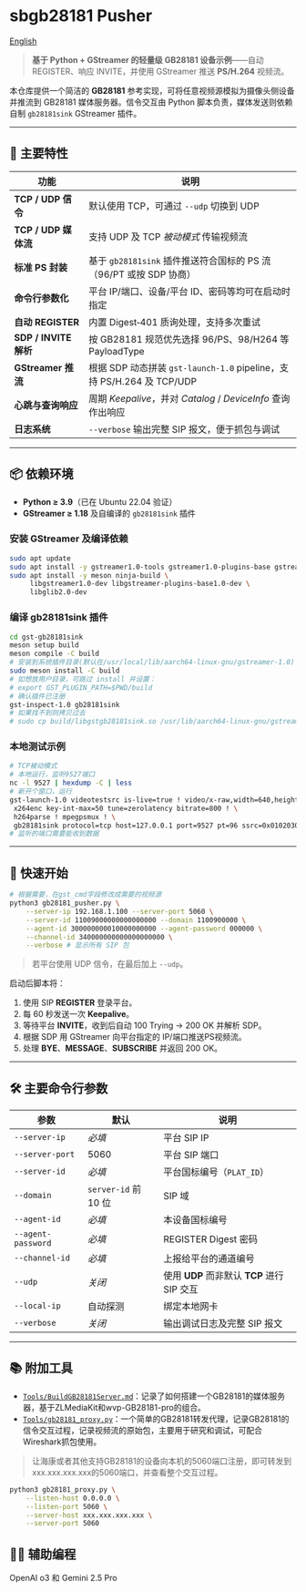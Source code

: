 # sbgb28181 Pusher

[English](Readme_EN.md)

> **基于 Python + GStreamer 的轻量级 GB28181 设备示例**——自动 REGISTER、响应 INVITE，并使用 GStreamer 推送 **PS/H.264** 视频流。

本仓库提供一个简洁的 **GB28181** 参考实现，可将任意视频源模拟为摄像头侧设备并推流到 GB28181 媒体服务器。信令交互由 Python 脚本负责，媒体发送则依赖自制 `gb28181sink` GStreamer 插件。

---

## 🎯 主要特性

| 功能                  | 说明                                                          |
| ------------------- | ----------------------------------------------------------- |
| **TCP / UDP 信令**    | 默认使用 TCP，可通过 `--udp` 切换到 UDP                                |
| **TCP / UDP 媒体流**   | 支持 UDP 及 TCP *被动模式* 传输视频流                                   |
| **标准 PS 封装**        | 基于 `gb28181sink` 插件推送符合国标的 PS 流（96/PT 或按 SDP 协商）            |
| **命令行参数化**          | 平台 IP/端口、设备/平台 ID、密码等均可在启动时指定                               |
| **自动 REGISTER**     | 内置 Digest‑401 质询处理，支持多次重试                                   |
| **SDP / INVITE 解析** | 按 GB28181 规范优先选择 96/PS、98/H264 等 PayloadType                |
| **GStreamer 推流**    | 根据 SDP 动态拼装 `gst-launch-1.0` pipeline，支持 PS/H.264 及 TCP/UDP |
| **心跳与查询响应**         | 周期 *Keepalive*，并对 *Catalog* / *DeviceInfo* 查询作出响应           |
| **日志系统**            | `--verbose` 输出完整 SIP 报文，便于抓包与调试                             |

---

## 📦 依赖环境

* **Python ≥ 3.9**（已在 Ubuntu 22.04 验证）
* **GStreamer ≥ 1.18** 及自编译的 `gb28181sink` 插件

### 安装 GStreamer 及编译依赖
```bash
sudo apt update
sudo apt install -y gstreamer1.0-tools gstreamer1.0-plugins-base gstreamer1.0-plugins-good
sudo apt install -y meson ninja-build \
     libgstreamer1.0-dev libgstreamer-plugins-base1.0-dev \
     libglib2.0-dev
```

### 编译 gb28181sink 插件
```bash
cd gst-gb28181sink
meson setup build
meson compile -C build
# 安装到系统插件目录(默认在/usr/local/lib/aarch64-linux-gnu/gstreamer-1.0)
sudo meson install -C build
# 如想放用户目录，可跳过 install 并设置：
# export GST_PLUGIN_PATH=$PWD/build
# 确认插件已注册
gst-inspect-1.0 gb28181sink
# 如果找不到则拷贝过去
# sudo cp build/libgstgb28181sink.so /usr/lib/aarch64-linux-gnu/gstreamer-1.0/
```

### 本地测试示例
```bash
# TCP被动模式
# 本地运行，监听9527端口
nc -l 9527 | hexdump -C | less
# 新开个窗口，运行
gst-launch-1.0 videotestsrc is-live=true ! video/x-raw,width=640,height=480,framerate=25/1 ! \
 x264enc key-int-max=50 tune=zerolatency bitrate=800 ! \
 h264parse ! mpegpsmux ! \
 gb28181sink protocol=tcp host=127.0.0.1 port=9527 pt=96 ssrc=0x01020304
# 监听的端口需要能收到数据
```


---

## 🚀 快速开始

```bash
# 根据需要，在gst_cmd字段修改成需要的视频源
python3 gb28181_pusher.py \
    --server-ip 192.168.1.100 --server-port 5060 \
    --server-id 11009000000000000000 --domain 1100900000 \
    --agent-id 300000000010000000000 --agent-password 000000 \
    --channel-id 340000000000000000000 \
    --verbose # 显示所有 SIP 包
```

> 若平台使用 UDP 信令，在最后加上 `--udp`。

启动后脚本将：

1. 使用 SIP **REGISTER** 登录平台。
2. 每 60 秒发送一次 **Keepalive**。
3. 等待平台 **INVITE**，收到后自动 100 Trying → 200 OK 并解析 SDP。
4. 根据 SDP 用 GStreamer 向平台指定的 IP/端口推送PS视频流。
5. 处理 **BYE**、**MESSAGE**、**SUBSCRIBE** 并返回 200 OK。

---

## 🛠️ 主要命令行参数

| 参数                 | 默认                 | 说明                                |
| ------------------ | ------------------ | --------------------------------- |
| `--server-ip`      | *必填*               | 平台 SIP IP                         |
| `--server-port`    | 5060               | 平台 SIP 端口                         |
| `--server-id`      | *必填*               | 平台国标编号（`PLAT_ID`）                 |
| `--domain`         | `server-id` 前 10 位 | SIP 域                             |
| `--agent-id`       | *必填*               | 本设备国标编号                           |
| `--agent-password` | *必填*               | REGISTER Digest 密码                |
| `--channel-id`     | *必填*               | 上报给平台的通道编号                        |
| `--udp`            | *关闭*               | 使用 **UDP** 而非默认 **TCP** 进行 SIP 交互 |
| `--local-ip`       | 自动探测               | 绑定本地网卡                            |
| `--verbose`        | *关闭*               | 输出调试日志及完整 SIP 报文                  |

---

## 📚 附加工具

* [`Tools/BuildGB28181Server.md`](Tools/BuildGB28181Server.md)：记录了如何搭建一个GB28181的媒体服务器，基于ZLMediaKit和wvp-GB28181-pro的组合。
* [`Tools/gb28181_proxy.py`](Tools/gb28181_proxy.py)：一个简单的GB28181转发代理，记录GB28181的信令交互过程，记录视频流的原始包，主要用于研究和调试，可配合Wireshark抓包使用。
> 让海康或者其他支持GB28181的设备向本机的5060端口注册，即可转发到xxx.xxx.xxx.xxx的5060端口，并查看整个交互过程。

```bash
python3 gb28181_proxy.py \
    --listen-host 0.0.0.0 \
    --listen-port 5060 \
    --server-host xxx.xxx.xxx.xxx \
    --server-port 5060
```

## 🧑‍💻 辅助编程

OpenAI o3 和 Gemini 2.5 Pro